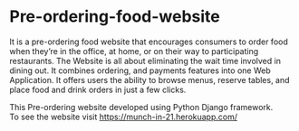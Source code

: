 # Pre-ordering-food-website
It is a pre-ordering food website that encourages consumers to order food when they’re in the office, at home, or on their way to participating restaurants. The Website is all about eliminating the wait time involved in dining out. It combines ordering, and payments features into one Web Application. It offers users the ability to browse menus, reserve tables, and place food and drink orders in just a few clicks.  

This Pre-ordering website developed using Python Django framework.  
To see the website visit https://munch-in-21.herokuapp.com/
